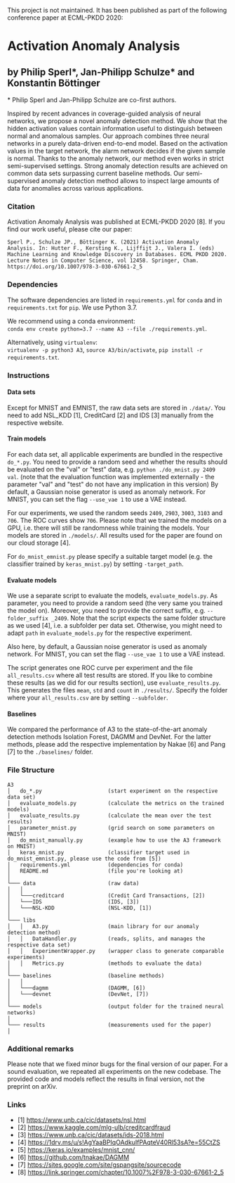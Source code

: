 This project is not maintained. It has been published as part of the following conference paper at ECML-PKDD 2020:

# Activation Anomaly Analysis
## by Philip Sperl*, Jan-Philipp Schulze* and Konstantin Böttinger
\* Philip Sperl and Jan-Philipp Schulze are co-first authors.

Inspired by recent advances in coverage-guided analysis of neural networks, we propose a novel anomaly detection method.
We show that the hidden activation values contain information useful to distinguish between normal and anomalous samples.
Our approach combines three neural networks in a purely data-driven end-to-end model.
Based on the activation values in the target network, the alarm network decides if the given sample is normal.
Thanks to the anomaly network, our method even works in strict semi-supervised settings.
Strong anomaly detection results are achieved on common data sets surpassing current baseline methods.
Our semi-supervised anomaly detection method allows to inspect large amounts of data for anomalies across various applications.

### Citation
Activation Anomaly Analysis was published at ECML-PKDD 2020 [8].
If you find our work useful, please cite our paper:
```
Sperl P., Schulze JP., Böttinger K. (2021) Activation Anomaly Analysis. In: Hutter F., Kersting K., Lijffijt J., Valera I. (eds) Machine Learning and Knowledge Discovery in Databases. ECML PKDD 2020. Lecture Notes in Computer Science, vol 12458. Springer, Cham. https://doi.org/10.1007/978-3-030-67661-2_5
```

### Dependencies
The software dependencies are listed in ``requirements.yml`` for ``conda`` and in ``requirements.txt`` for ``pip``.
We use Python 3.7.

We recommend using a conda environment:  
``conda env create python=3.7 --name A3 --file ./requirements.yml``.

Alternatively, using ``virtualenv``:  
``virtualenv -p python3 A3``,
``source A3/bin/activate``,
``pip install -r requirements.txt``.

### Instructions
#### Data sets
Except for MNIST and EMNIST, the raw data sets are stored in ``./data/``.
You need to add NSL_KDD [1], CreditCard [2] and IDS [3] manually from the respective website.

#### Train models
For each data set, all applicable experiments are bundled in the respective ``do_*.py``.
You need to provide a random seed and whether the results should be evaluated on the "val" or "test" data, e.g. ``python ./do_mnist.py 2409 val``.
(note that the evaluation function was implemented externally - the parameter "val" and "test" do not have any implication in this version)
By default, a Gaussian noise generator is used as anomaly network.
For MNIST, you can set the flag ```--use_vae 1``` to use a VAE instead.

For our experiments, we used the random seeds ``2409``, ``2903``, ``3003``, ``3103`` and ``706``.
The ROC curves show ``706``.
Please note that we trained the models on a GPU, i.e. there will still be randomness while training the models.
Your models are stored in ``./models/``.
All results used for the paper are found on our cloud storage [4].

For ``do_mnist_emnist.py`` please specify a suitable target model (e.g. the classifier trained by ``keras_mnist.py``) by setting ``-target_path``.

#### Evaluate models
We use a separate script to evaluate the models, ``evaluate_models.py``.
As parameter, you need to provide a random seed (the very same you trained the model on).
Moreover, you need to provide the correct suffix, e.g. ``--folder_suffix _2409``.
Note that the script expects the same folder structure as we used [4], i.e. a subfolder per data set.
Otherwise, you might need to adapt ``path`` in ``evaluate_models.py`` for the respective experiment.

Also here, by default, a Gaussian noise generator is used as anomaly network.
For MNIST, you can set the flag ```--use_vae 1``` to use a VAE instead.

The script generates one ROC curve per experiment and the file ``all_results.csv`` where all test results are stored.
If you like to combine these results (as we did for our results section), use ``evaluate_results.py``.
This generates the files ``mean``, ``std`` and ``count`` in ``./results/``.
Specify the folder where your ``all_results.csv`` are by setting ``--subfolder``.

#### Baselines
We compared the performance of A3 to the state-of-the-art anomaly detection methods Isolation Forest, DAGMM and DevNet.
For the latter methods, please add the respective implementation by Nakae [6] and Pang [7] to the ``./baselines/`` folder.

### File Structure
```
A3
│   do_*.py                     (start experiment on the respective data set)
│   evaluate_models.py          (calculate the metrics on the trained models)
│   evaluate_results.py         (calculate the mean over the test results)
│   parameter_mnist.py          (grid search on some parameters on MNIST)
│   do_mnist_manually.py        (example how to use the A3 framework on MNIST)
│   keras_mnist.py              (classifier target used in do_mnist_emnist.py, please use the code from [5])
│   requirements.yml            (dependencies for conda)
│   README.md                   (file you're looking at)
│
└─── data                       (raw data)
│   │
│   └───creditcard              (Credit Card Transactions, [2])
│   └───IDS                     (IDS, [3])
│   └───NSL-KDD                 (NSL-KDD, [1])
│
└─── libs
│   │   A3.py                   (main library for our anomaly detection method)
│   │   DataHandler.py          (reads, splits, and manages the respective data set)
│   │   ExperimentWrapper.py    (wrapper class to generate comparable experiments)
│   │   Metrics.py              (methods to evaluate the data)
│
└─── baselines                  (baseline methods)
│   │
│   └───dagmm                   (DAGMM, [6])
│   └───devnet                  (DevNet, [7])
│ 
└─── models                     (output folder for the trained neural networks)
│
└─── results                    (measurements used for the paper)
│
```

### Additional remarks
Please note that we fixed minor bugs for the final version of our paper.
For a sound evaluation, we repeated all experiments on the new codebase.
The provided code and models reflect the results in final version, not the preprint on arXiv.

### Links
* [1] https://www.unb.ca/cic/datasets/nsl.html
* [2] https://www.kaggle.com/mlg-ulb/creditcardfraud
* [3] https://www.unb.ca/cic/datasets/ids-2018.html
* [4] https://1drv.ms/u/s!AgYaaBPIqOAdkuIfPAqteV40Rl53sA?e=55CtZS
* [5] https://keras.io/examples/mnist_cnn/
* [6] https://github.com/tnakae/DAGMM
* [7] https://sites.google.com/site/gspangsite/sourcecode
* [8] https://link.springer.com/chapter/10.1007%2F978-3-030-67661-2_5
